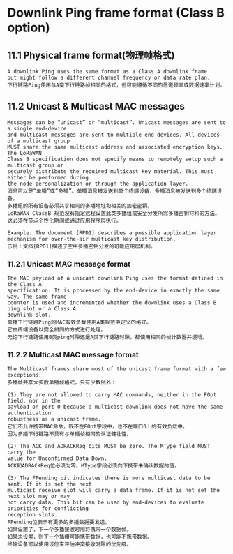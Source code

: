 # Downlink Ping frame format (Class B option)

## 11.1 Physical frame format(物理帧格式)

    A downlink Ping uses the same format as a Class A downlink frame
    but might follow a different channel frequency or data rate plan.
    下行链路Ping使用与A类下行链路帧相同的格式，但可能遵循不同的信道频率或数据速率计划。

## 11.2 Unicast & Multicast MAC messages

    Messages can be “unicast” or “multicast”. Unicast messages are sent to a single end-device
    and multicast messages are sent to multiple end-devices. All devices of a multicast group
    MUST share the same multicast address and associated encryption keys. The LoRaWAN
    Class B specification does not specify means to remotely setup such a multicast group or
    securely distribute the required multicast key material. This must either be performed during
    the node personalization or through the application layer.
    消息可以是“单播”或“多播”。单播消息被发送到单个终端设备，多播消息被发送到多个终端设备。
    多播组的所有设备必须共享相同的多播地址和相关的加密密钥。
    LoRaWAN ClassB 规范没有指定远程设置此类多播组或安全分发所需多播密钥材料的方法。
    这必须在节点个性化期间或通过应用程序层执行。

    Example: The document [RPD1] describes a possible application layer
    mechanism for over-the-air multicast key distribution.
    示例：文档[RPD1]描述了空中多播密钥分发的可能应用层机制。

### 11.2.1 Unicast MAC message format

    The MAC payload of a unicast downlink Ping uses the format defined in the Class A
    specification. It is processed by the end-device in exactly the same way. The same frame
    counter is used and incremented whether the downlink uses a Class B ping slot or a Class A
    downlink slot.
    单播下行链路Ping的MAC有效负载使用A类规范中定义的格式。
    它由终端设备以完全相同的方式进行处理。
    无论下行链路使用B类ping时隙还是A类下行链路时隙，都使用相同的帧计数器并递增。

### 11.2.2 Multicast MAC message format

    The Multicast frames share most of the unicast frame format with a few exceptions:
    多播帧共享大多数单播帧格式，只有少数例外：

    (1) They are not allowed to carry MAC commands, neither in the FOpt field, nor in the
    payload on port 0 because a multicast downlink does not have the same authentication
    robustness as a unicast frame.
    它们不允许携带MAC命令，既不在FOpt字段中，也不在端口0上的有效负载中，
    因为多播下行链路不具有与单播帧相同的认证健壮性。

    (2) The ACK and ADRACKReq bits MUST be zero. The MType field MUST carry the
    value for Unconfirmed Data Down.
    ACK和ADRACKReq位必须为零。MType字段必须向下携带未确认数据的值。

    (3) The FPending bit indicates there is more multicast data to be sent. If it is set the next
    multicast receive slot will carry a data frame. If it is not set the next slot may or may
    not carry data. This bit can be used by end-devices to evaluate priorities for conflicting
    reception slots.
    FPending位表示有更多的多播数据要发送。
    如果设置了，下一个多播接收时隙将携带一个数据帧。
    如果未设置，则下一个插槽可能携带数据，也可能不携带数据。
    终端设备可以使用该位来评估冲突接收时隙的优先级。
